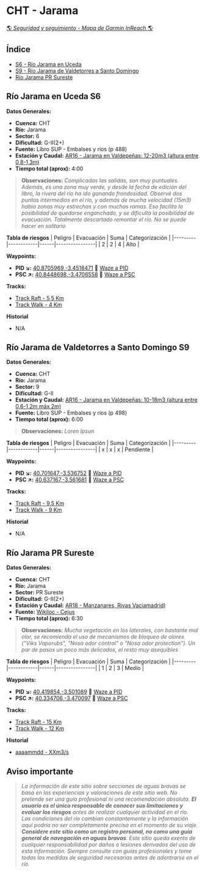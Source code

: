 # CHT - Jarama
[:earth_americas: *Seguridad y seguimiento - Mapa de Garmin InReach* :earth_americas:](https://share.garmin.com/gpalacios82)

## Índice
* [S6 - Río Jarama en Uceda](./CHT-Jarama.md#río-jarama-en-uceda-s6)
* [S9 - Río Jarama de Valdetorres a Santo Domingo](./CHT-Jarama.md#río-jarama-de-valdetorres-a-santo-domingo-s9)
* [Río Jarama PR Sureste](./CHT-Jarama.md#río-jarama-pr-sureste)

## Río Jarama en Uceda S6

**Datos Generales:**
* **Cuenca:** CHT
* **Río:** Jarama
* **Sector:** 6
* **Dificultad:** G-II(2+)
* **Fuente:** Libro SUP - Embalses y ríos (p 488)
* **Estación y Caudal:** [AR16 - Jarama en Valdepeñas: 12-20m3 (altura entre 0,8-1,3m)](https://saihtajo.chtajo.es/stmobile/index.php?url=/tr/ficha/estacion:AR16)
* **Tiempo total (aprox):** 4:00

>**Observaciones:**
*Complicadas las salidas, son muy puntuales. Además, es una zona muy verde, y desde la fecha de edición del libro, la rivera del río ha ido ganando frondosidad. Observé dos puntos intermedios en el río, y además de mucha velocidad (15m3) habia zonas muy estrechas y con muchas ramas. Eso facilita la posibilidad de quedarse enganchado, y se dificulta la posibilidad de evacuación. Totalmente descartado remontar el río. No se puede hacer en solitario*

**Tabla de riesgos**
| Peligro | Evacuación | Suma | Categorización |
|---------|------------|------|----------------|
|     2   |       2    |   4  |      Alto      |

**Waypoints:**
* **PID :arrow_lower_right::** [40.8705969,-3.4518471](https://maps.app.goo.gl/NYryL6f8RY85Gvvd8) :car: [Waze a PID](https://waze.com/?ll=40.8705969,-3.4518471&navigate=yes)
* **PSC :arrow_upper_right::** [40.8448698,-3.4706558](https://maps.app.goo.gl/ExHsKKNre9HN4KVS6) :car: [Waze a PSC](https://waze.com/?ll=40.8448698,-3.4706558&navigate=yes)

**Tracks:**
* [Track Raft - 5,5 Km](https://connect.garmin.com/modern/course/192904137)
* [Track Walk - 4 Km](https://connect.garmin.com/modern/course/192902293)

**Historial**
* N/A


## Río Jarama de Valdetorres a Santo Domingo S9

**Datos Generales:**
* **Cuenca:** CHT
* **Río:** Jarama
* **Sector:** 9
* **Dificultad:** G-II
* **Estación y Caudal:** [AR16 - Jarama en Valdepeñas: 10-18m3 (altura entre 0,6-1,2m máx 2m)](https://saihtajo.chtajo.es/stmobile/index.php?url=/tr/ficha/estacion:AR16)
* **Fuente:** Libro SUP - Embalses y ríos (p 498)
* **Tiempo total (aprox):** 6:00

>**Observaciones:**
*Loren Ipsun*

**Tabla de riesgos**
| Peligro | Evacuación | Suma | Categorización |
|---------|------------|------|----------------|
|    x    |     x      |   x  |   Pendiente    |

**Waypoints:**
* **PID :arrow_lower_right::** [40.701647,-3.536752](https://maps.app.goo.gl/5Q71SzBuRXM7xdH76) :car: [Waze a PID](https://waze.com/?ll=40.701647,-3.536752&navigate=yes)
* **PSC :arrow_upper_right::** [40.637167,-3.561681](https://maps.app.goo.gl/nW6hDeiUTeWGyfxz8) :car: [Waze a PSC](https://waze.com/?ll=40.637167,-3.561681&navigate=yes)

**Tracks:**
* [Track Raft - 9,5 Km](https://connect.garmin.com/modern/course/261821481)
* [Track Walk - 9 Km](https://connect.garmin.com/modern/course/261820407)

**Historial**
* N/A


## Río Jarama PR Sureste

**Datos Generales:**
* **Cuenca:** CHT
* **Río:** Jarama
* **Sector:** PR Sureste
* **Dificultad:** G-II(2+)
* **Estación y Caudal:** [AR18 - Manzanares, Rivas Vaciamadrid)](https://saihtajo.chtajo.es/stmobile/index.php?url=/tr/ficha/estacion:AR18)
* **Fuente:** [Wikiloc - Cejus](https://es.wikiloc.com/rutas-kayac/kayak-lineal-rio-jarama-70996155)
* **Tiempo total (aprox):** 6:30

>**Observaciones:**
*Mucha vegetación en los laterales, con bastante mal olor, se recomienda el uso de mecanismos de bloqueo de olores ("Viks Vaporubs", "Nosa odor control" o "Nosa odor protection"). Un par de pasos un poco más delicados, el resto muy asequibles*

**Tabla de riesgos**
| Peligro | Evacuación | Suma | Categorización |
|---------|------------|------|----------------|
|    1    |     2      |   3  |   Medio    |

**Waypoints:**
* **PID :arrow_lower_right::** [40.419854,-3.501089](https://maps.app.goo.gl/9v4pMTBDjEME6vmm8) :car: [Waze a PID](https://waze.com/?ll=40.419854,-3.501089&navigate=yes)
* **PSC :arrow_upper_right::** [40.334706,-3.470097](https://maps.app.goo.gl/W6uDAxGPCmXoV9u96) :car: [Waze a PSC](https://waze.com/?ll=40.334706,-3.470097&navigate=yes)

**Tracks:**
* [Track Raft - 15 Km](https://connect.garmin.com/modern/course/261825044)
* [Track Walk - 12 Km](https://connect.garmin.com/modern/course/261825165)

**Historial**
* [aaaammdd - XXm3/s](XXX)

## Aviso importante
>*La información de este sitio sobre secciones de aguas bravas se basa en las experiencias y valoraciones de este sitio web. No pretende ser una guía profesional ni una recomendación absoluta. **El usuario es el único responsable de conocer sus limitaciones y evaluar los riesgos** antes de realizar cualquier actividad en el río. Las condiciones del río cambian constantemente y la información aquí podría no ser completamente precisa en el momento de su viaje. **Considere este sitio como un registro personal, no como una guía general de navegación en aguas bravas**. Este sitio queda exento de cualquier responsabilidad por daños o lesiones derivados del uso de esta información. Siempre consulte con guías profesionales y tome todas las medidas de seguridad necesarias antes de adentrarse en el río.*